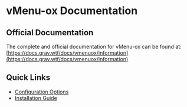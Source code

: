 # vMenu-ox Documentation

## Official Documentation
The complete and official documentation for vMenu-ox can be found at:
[https://docs.grav.wtf/docs/vmenuox/information](https://docs.grav.wtf/docs/vmenuox/information)

## Quick Links

- [Configuration Options](intergrated-convars.md)
- [Installation Guide](https://docs.grav.wtf/docs/vmenuox/installation)


